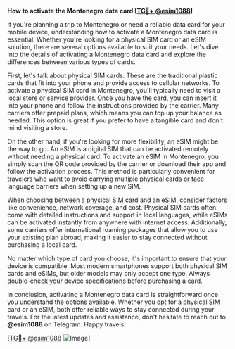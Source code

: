 **How to activate the Montenegro data card [[TG💪+ @esim1088](https://t.me/s/esim1088)]**

If you're planning a trip to Montenegro or need a reliable data card for your mobile device, understanding how to activate a Montenegro data card is essential. Whether you're looking for a physical SIM card or an eSIM solution, there are several options available to suit your needs. Let's dive into the details of activating a Montenegro data card and explore the differences between various types of cards.

First, let's talk about physical SIM cards. These are the traditional plastic cards that fit into your phone and provide access to cellular networks. To activate a physical SIM card in Montenegro, you'll typically need to visit a local store or service provider. Once you have the card, you can insert it into your phone and follow the instructions provided by the carrier. Many carriers offer prepaid plans, which means you can top up your balance as needed. This option is great if you prefer to have a tangible card and don't mind visiting a store.

On the other hand, if you're looking for more flexibility, an eSIM might be the way to go. An eSIM is a digital SIM that can be activated remotely without needing a physical card. To activate an eSIM in Montenegro, you simply scan the QR code provided by the carrier or download their app and follow the activation process. This method is particularly convenient for travelers who want to avoid carrying multiple physical cards or face language barriers when setting up a new SIM.

When choosing between a physical SIM card and an eSIM, consider factors like convenience, network coverage, and cost. Physical SIM cards often come with detailed instructions and support in local languages, while eSIMs can be activated instantly from anywhere with internet access. Additionally, some carriers offer international roaming packages that allow you to use your existing plan abroad, making it easier to stay connected without purchasing a local card.

No matter which type of card you choose, it's important to ensure that your device is compatible. Most modern smartphones support both physical SIM cards and eSIMs, but older models may only accept one type. Always double-check your device specifications before purchasing a card.

In conclusion, activating a Montenegro data card is straightforward once you understand the options available. Whether you opt for a physical SIM card or an eSIM, both offer reliable ways to stay connected during your travels. For the latest updates and assistance, don't hesitate to reach out to **@esim1088** on Telegram. Happy travels!

[[TG💪+ @esim1088](https://t.me/s/esim1088) ![Image](https://i.postimg.cc/Y0z9fWf4/image.png)]